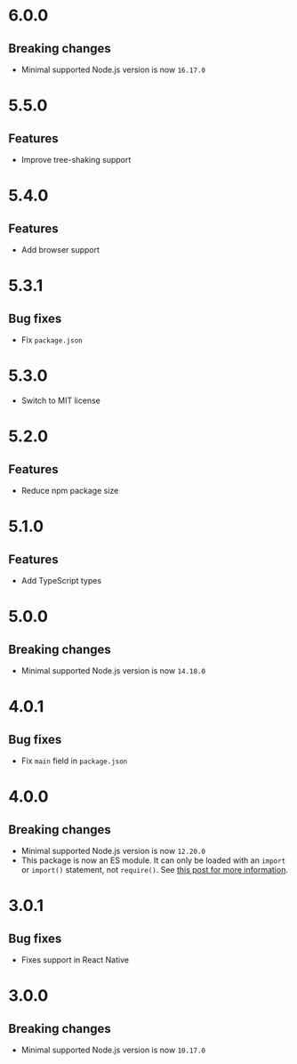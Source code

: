# 6.0.0

## Breaking changes

- Minimal supported Node.js version is now `16.17.0`

# 5.5.0

## Features

- Improve tree-shaking support

# 5.4.0

## Features

- Add browser support

# 5.3.1

## Bug fixes

- Fix `package.json`

# 5.3.0

- Switch to MIT license

# 5.2.0

## Features

- Reduce npm package size

# 5.1.0

## Features

- Add TypeScript types

# 5.0.0

## Breaking changes

- Minimal supported Node.js version is now `14.18.0`

# 4.0.1

## Bug fixes

- Fix `main` field in `package.json`

# 4.0.0

## Breaking changes

- Minimal supported Node.js version is now `12.20.0`
- This package is now an ES module. It can only be loaded with an `import` or
  `import()` statement, not `require()`. See
  [this post for more information](https://gist.github.com/sindresorhus/a39789f98801d908bbc7ff3ecc99d99c).

# 3.0.1

## Bug fixes

- Fixes support in React Native

# 3.0.0

## Breaking changes

- Minimal supported Node.js version is now `10.17.0`
